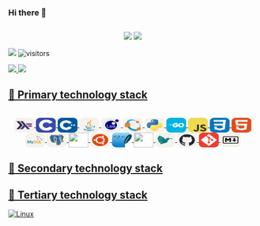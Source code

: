 ### Hi there 👋

<!--
**AntonioDRSousa/AntonioDRSousa** is a ✨ _special_ ✨ repository because its `README.md` (this file) appears on your GitHub profile.

Here are some ideas to get you started:

- 🔭 I’m currently working on ...
- 🌱 I’m currently learning ...
- 👯 I’m looking to collaborate on ...
- 🤔 I’m looking for help with ...
- 💬 Ask me about ...
- 📫 How to reach me: ...
- 😄 Pronouns: ...
- ⚡ Fun fact: ...
-->

<!---->
  ##
 
<div align="center"> 
  <a href="mailto:antoniodrsousa@gmail.com" target="_blank"><img src="https://img.shields.io/badge/Gmail-D14836?style=for-the-badge&logo=gmail&logoColor=white" target="_blank"></a> 
  <a href="https://www.linkedin.com/in/ant%C3%B3nio-de-sousa-78a4892b1/" target="_blank"><img src="https://img.shields.io/badge/-LinkedIn-%230077B5?style=for-the-badge&logo=linkedin&logoColor=white" target="_blank"></a> 
  
 
</div>

![](https://komarev.com/ghpvc/?username=antoniodrsousa&color=blue)
<img src="https://visitor-badge.laobi.icu/badge?page_id=idimetrix" alt="visitors"/> 

<div>
<a href="https://github.com/AntonioDRSousa">
<img loading="lazy" height="180em" src="https://github-readme-stats.vercel.app/api/top-langs/?username=AntonioDRSousa&layout=compact&langs_count=10&theme=tokyonight"/>
<img loading="lazy" height="180em" src="https://github-readme-stats.vercel.app/api?username=AntonioDRSousa&show_icons=true&theme=tokyonight&include_all_commits=true&count_private=true"/>
</div>

## 🥇 Primary technology stack

<div style="display: inline_block" align="center"><br>
  <img align="center" height="30" width="40" src="https://github.com/tandpfun/skill-icons/blob/main/icons/Haskell-Light.svg">
  <img align="center" height="30" width="40" src="https://github.com/tandpfun/skill-icons/blob/main/icons/C.svg">
  <img align="center" height="30" width="40" src="https://github.com/tandpfun/skill-icons/blob/main/icons/CPP.svg">
  <img align="center" height="30" width="40" src="https://github.com/tandpfun/skill-icons/blob/main/icons/Java-Light.svg">
  
  <img align="center" height="30" width="40" src="https://github.com/tandpfun/skill-icons/blob/main/icons/Lua-Light.svg">
  <img align="center" height="30" width="40" src="https://github.com/tandpfun/skill-icons/blob/main/icons/Octave-Light.svg">
  <img align="center" height="30" width="40" src="https://github.com/tandpfun/skill-icons/blob/main/icons/Python-Light.svg">
  <img align="center" height="30" width="40" src="https://github.com/tandpfun/skill-icons/blob/main/icons/GoLang.svg">
  <img align="center" height="30" width="40" src="https://github.com/tandpfun/skill-icons/blob/main/icons/JavaScript.svg">
  <img align="center" height="30" width="40" src="https://github.com/tandpfun/skill-icons/blob/main/icons/CSS.svg">

  <img align="center" height="30" width="40" src="https://github.com/tandpfun/skill-icons/blob/main/icons/HTML.svg">
  <img align="center" height="30" width="40" src="https://github.com/tandpfun/skill-icons/blob/main/icons/MySQL-Light.svg">
  <img align="center" height="30" width="40" src="https://github.com/tandpfun/skill-icons/blob/main/icons/PostgreSQL-Light.svg">
  <img align="center" height="30" width="40" src="https://github.com/tandpfun/skill-icons/blob/main/icons/Windows-Light.svg">
  <img align="center" height="30" width="40" src="https://github.com/tandpfun/skill-icons/blob/main/icons/Ubuntu-Light.svg">
  <img align="center" height="30" width="40" src="https://github.com/tandpfun/skill-icons/blob/main/icons/SQLite.svg">
  <img align="center" height="30" width="40" src="https://github.com/tandpfun/skill-icons/blob/main/icons/Mint-Light.svg">
  <img align="center" height="30" width="40" src="https://github.com/tandpfun/skill-icons/blob/main/icons/LaTeX-Light.svg">
  <img align="center" height="30" width="40" src="https://github.com/tandpfun/skill-icons/blob/main/icons/Github-Light.svg">
  <img align="center" height="30" width="40" src="https://github.com/tandpfun/skill-icons/blob/main/icons/Git.svg">
  <img align="center" height="30" width="40" src="https://github.com/tandpfun/skill-icons/blob/main/icons/Markdown-Light.svg">
</div>



## 🥈 Secondary technology stack

## 🥉 Tertiary technology stack

![Linux](https://img.shields.io/badge/Linux-FCC624?style=for-the-badge&logo=linux&logoColor=black)

